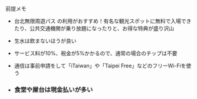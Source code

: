 前提メモ

- 台北無限周遊パス
の利用がおすすめ！有名な観光スポットに無料で入場できたり、公共交通機関が乗り放題になったりと、お得な特典が盛り沢山

- 生水は飲まないほうが良い
- サービス料が10%、税金が5%かかるので、通常の場合のチップは不要
- 通信は事前申請をして「iTaiwan」や「Taipei Free」などのフリーWi-Fiを使う
- ### 食堂や屋台は現金払いが多い